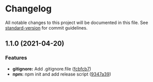 # Changelog

All notable changes to this project will be documented in this file. See [standard-version](https://github.com/conventional-changelog/standard-version) for commit guidelines.

## 1.1.0 (2021-04-20)


### Features

* **gitignore:** Add .gitignore.file ([fcbfcb7](https://github.com/Kastyk/changelog-pratice/commit/fcbfcb797412adba3ab7b41b47bceff5039e15a1))
* **npm:** npm init and add release script ([9347a39](https://github.com/Kastyk/changelog-pratice/commit/9347a39c2fc8979213f49be744a06b7b685f14bc))
